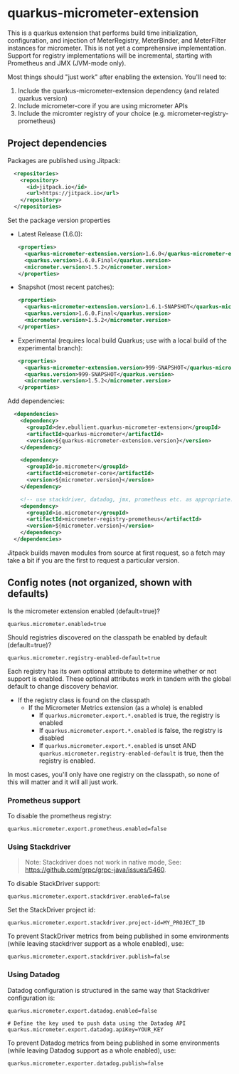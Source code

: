 # quarkus-micrometer-extension

This is a quarkus extension that performs build time initialization, configuration, and injection of MeterRegistry, MeterBinder, and MeterFilter instances for micrometer. This is not yet a comprehensive implementation. Support for registry implementations will be incremental, starting with Prometheus and JMX (JVM-mode only).

Most things should "just work" after enabling the extension. You'll need to:

1. Include the quarkus-micrometer-extension dependency (and related quarkus version)
2. Include micrometer-core if you are using micrometer APIs
3. Include the micromter registry of your choice (e.g. micrometer-registry-prometheus)

## Project dependencies

Packages are published using Jitpack:

```xml
  <repositories>
    <repository>
      <id>jitpack.io</id>
      <url>https://jitpack.io</url>
    </repository>
  </repositories>
```

Set the package version properties

* Latest Release (1.6.0):

  ```xml
  <properties>
    <quarkus-micrometer-extension.version>1.6.0</quarkus-micrometer-extension.version>
    <quarkus.version>1.6.0.Final</quarkus.version>
    <micrometer.version>1.5.2</micrometer.version>
  </properties>
  ```

* Snapshot (most recent patches):

  ```xml
  <properties>
    <quarkus-micrometer-extension.version>1.6.1-SNAPSHOT</quarkus-micrometer-extension.version>
    <quarkus.version>1.6.0.Final</quarkus.version>
    <micrometer.version>1.5.2</micrometer.version>
  </properties>
  ```

* Experimental (requires local build Quarkus; use with a local build of the experimental branch):

  ```xml
  <properties>
    <quarkus-micrometer-extension.version>999-SNAPSHOT</quarkus-micrometer-extension.version>
    <quarkus.version>999-SNAPSHOT</quarkus.version>
    <micrometer.version>1.5.2</micrometer.version>
  </properties>
  ```

Add dependencies:

```xml
  <dependencies>
    <dependency>
      <groupId>dev.ebullient.quarkus-micrometer-extension</groupId>
      <artifactId>quarkus-micrometer</artifactId>
      <version>${quarkus-micrometer-extension.version}</version>
    </dependency>

    <dependency>
      <groupId>io.micrometer</groupId>
      <artifactId>micrometer-core</artifactId>
      <version>${micrometer.version}</version>
    </dependency>

    <!-- use stackdriver, datadog, jmx, prometheus etc. as appropriate. Help welcome to enable more! -->
    <dependency>
      <groupId>io.micrometer</groupId>
      <artifactId>micrometer-registry-prometheus</artifactId>
      <version>${micrometer.version}</version>
    </dependency>
  </dependencies>
```

Jitpack builds maven modules from source at first request, so a fetch may take a bit if you are the first to request a particular version.

## Config notes (not organized, shown with defaults)

Is the micrometer extension enabled (default=true)?

```properties
quarkus.micrometer.enabled=true
```

Should registries discovered on the classpath be enabled by default (default=true)?

```properties
quarkus.micrometer.registry-enabled-default=true
```

Each registry has its own optional attribute to determine whether or not support is enabled. These optional attributes work in tandem with the global default to change discovery behavior.

* If the registry class is found on the classpath
  * If the Micrometer Metrics extension (as a whole) is enabled
    * If `quarkus.micrometer.export.*.enabled` is true, the registry is enabled
    * If `quarkus.micrometer.export.*.enabled` is false, the registry is disabled
    * If `quarkus.micrometer.export.*.enabled` is unset AND `quarkus.micrometer.registry-enabled-default` is true, then the registry is enabled.

In most cases, you'll only have one registry on the classpath, so none of this will matter and it will all just work.

### Prometheus support

To disable the prometheus registry:

```properties
quarkus.micrometer.export.prometheus.enabled=false
```

### Using Stackdriver

> Note: Stackdriver does not work in native mode, See: https://github.com/grpc/grpc-java/issues/5460.

To disable StackDriver support:

```properties
quarkus.micrometer.export.stackdriver.enabled=false
```

Set the StackDriver project id:

```properties
quarkus.micrometer.export.stackdriver.project-id=MY_PROJECT_ID
```

To prevent StackDriver metrics from being published in some environments (while leaving stackdriver support as a whole enabled), use:

```properties
quarkus.micrometer.export.stackdriver.publish=false
```

### Using Datadog

Datadog configuration is structured in the same way that Stackdriver configuration is:

```properties
quarkus.micrometer.export.datadog.enabled=false

# Define the key used to push data using the Datadog API
quarkus.micrometer.export.datadog.apiKey=YOUR_KEY
```

To prevent Datadog metrics from being published in some environments (while leaving Datadog support as a whole enabled), use:

```properties
quarkus.micrometer.exporter.datadog.publish=false
```
